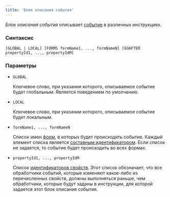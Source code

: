 ```yaml
---
title: 'Блок описания события'
---
```


*Блок описания события* описывает [событие](Events.md) в различных инструкциях.

### Синтаксис

    [GLOBAL | LOCAL] [FORMS formName1, ..., formNameN] [GOAFTER propertyId1, ..., propertyIdM]

### Параметры

- `GLOBAL`

    Ключевое слово, при указании которого, описываемое событие будет глобальным. Является поведением по умолчанию.

- `LOCAL`

    Ключевое слово, при указании которого, описываемое событие будет локальным.

- `formName1, ..., formNameN`

    Список имен [форм](Forms.md), в которых будет происходить событие. Каждый элемент списка является [составным идентификатором](IDs.md#cid). Если список не задается, то событие будет происходить во всех формах.

- `propertyId1, ..., propertyIdM`

    Список [идентификаторов свойств](IDs.md#propertyid). Этот список обозначает, что все обработчики событий, которые изменяют какое-либо из перечисленных свойств, должны выполняться раньше, чем обработчики, которые будут заданы в инструкции, для которой задается этот блок описания события.
